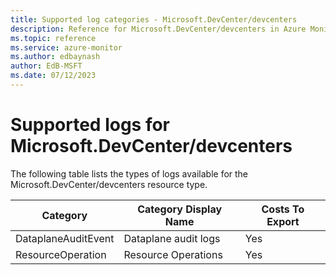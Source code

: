 ```yaml
---
title: Supported log categories - Microsoft.DevCenter/devcenters
description: Reference for Microsoft.DevCenter/devcenters in Azure Monitor Logs.
ms.topic: reference
ms.service: azure-monitor
ms.author: edbaynash
author: EdB-MSFT
ms.date: 07/12/2023
---
```

# Supported logs for Microsoft.DevCenter/devcenters  
<!-- Data source : naam-->


  The following table lists the types of logs available for the Microsoft.DevCenter/devcenters resource type.

|Category|Category Display Name|Costs To Export|
|---|---|---|
|DataplaneAuditEvent |Dataplane audit logs |Yes |
|ResourceOperation |Resource Operations |Yes |


<!--Gen Date:  Wed Jul 12 2023 17:59:09 GMT+0300 (Israel Daylight Time)-->